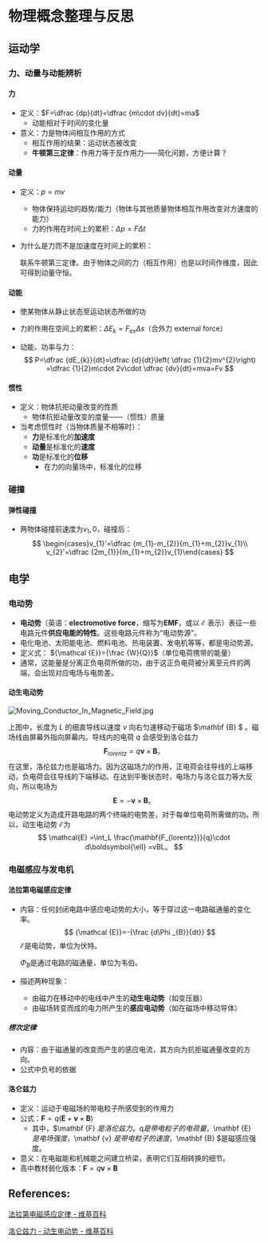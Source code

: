 # 物理概念整理与反思

## 运动学

### 力、动量与动能辨析

#### 力

- 定义：$F=\dfrac {dp}{dt}=\dfrac {m\cdot dv}{dt}=ma$
  - 动能相对于时间的变化量
- 意义：力是物体间相互作用的方式
  - 相互作用的结果：运动状态被改变
  - **牛顿第三定律**：作用力等于反作用力——简化问题，方便计算？

#### 动量

- 定义：$p=mv$

  - 物体保持运动的趋势/能力（物体与其他质量物体相互作用改变对方速度的能力）
  - 力的作用在时间上的累积：$\Delta p=F\Delta t$

- 为什么是力而不是加速度在时间上的累积：

  联系牛顿第三定律。由于物体之间的力（相互作用）也是以时间作维度，因此可得到动量守恒。

#### 动能

- 使某物体从静止状态至运动状态所做的功

- 力的作用在空间上的累积：$\Delta E_{k}=F_{ex}\Delta s$（合外力 external force）

- 动能、功率与力：
  $$
  P=\dfrac {dE_{k}}{dt}=\dfrac {d}{dt}\left( \dfrac {1}{2}mv^{2}\right) =\dfrac {1}{2}m\cdot 2v\cdot \dfrac {dv}{dt}=mva=Fv
  $$

#### 惯性

- 定义：物体抗拒动量改变的性质
  - 物体抗拒动量改变的度量——（惯性）质量
- 当考虑惯性时（当物体质量不相等时）：
  - **力**是标准化的**加速度**
  - **动量**是标准化的**速度**
  - **功**是标准化的**位移**
    - 在力的向量场中，标准化的位移

### 碰撞

#### 弹性碰撞

- 两物体碰撞前速度为$v_{1},0$，碰撞后：
  $$
  \begin{cases}v_{1}'=\dfrac {m_{1}-m_{2}}{m_{1}+m_{2}}v_{1}\\ v_{2}'=\dfrac {2m_{1}}{m_{1}+m_{2}}v_{1}\end{cases}
  $$

## 电学

### 电动势

- **电动势**（英语：**electromotive force**，缩写为**EMF**，或以 $\mathcal {E}$ 表示）表征一些电路元件**供应电能的特性**。这些电路元件称为“电动势源”。
- 电化电池、太阳能电池、燃料电池、热电装置、发电机等等，都是电动势源。
- 定义式： ${\mathcal  {E}}={\frac  {W}{Q}}$（单位电荷携带的能量）
- 通常，这能量是分离正负电荷所做的功，由于这正负电荷被分离至元件的两端，会出现对应电场与电势差。

#### 动生电动势

![Moving_Conductor_In_Magnetic_Field.jpg](https://i.loli.net/2020/07/02/5Zt7WsKA6TDUxv8.jpg)

上图中，长度为 $L$ 的细直导线以速度 $v$ 向右匀速移动于磁场 $\mathbf {B} $ 。磁场线由屏幕外指向屏幕内。导线内的电荷 $q$ 会感受到洛仑兹力
$$
\mathbf{F}_{lorentz} =q\mathbf{v}\times\mathbf{B}。
$$
在这里，洛伦兹力也是磁场力。因为这磁场力的作用，正电荷会往导线的上端移动，负电荷会往导线的下端移动。在达到平衡状态时，电场力与洛仑兹力等大反向，所以电场为
$$
\mathbf{E} = - \mathbf{v}\times\mathbf{B}。
$$
电动势定义为造成开路电路的两个终端的电势差，对于每单位电荷所需做的功。所以，动生电动势 ${\mathcal {E}}$为
$$
\mathcal{E} =\int_L  \frac{\mathbf{F_{lorentz}}}{q}\cdot d\boldsymbol{\ell} =vBL。
$$

### 电磁感应与发电机

#### 法拉第电磁感应定律

- 内容：任何封闭电路中感应电动势的大小，等于穿过这一电路磁通量的变化率。
  $$
  {\mathcal {E}}=-{\frac {d\Phi _{B}}{dt}}
  $$
  ${\mathcal {E}}$是电动势，单位为伏特。

  $\Phi _{B}$是通过电路的磁通量，单位为韦伯。

- 描述两种现象：
  - 由磁力在移动中的电线中产生的**动生电动势**（如变压器）
  - 由磁场转变而成的电力所产生的**感应电动势**（如在磁场中移动导体）

##### 楞次定律

- 内容：由于磁通量的改变而产生的感应电流，其方向为抗拒磁通量改变的方向。
- 公式中负号的依据

#### 洛仑兹力

- 定义：运动于电磁场的带电粒子所感受到的作用力
- 公式：$\mathbf{F} = q (\mathbf{E} +\mathbf{v} \times \mathbf{B})$
  - 其中，$\mathbf {F} $是洛伦兹力，$q$是带电粒子的电荷量，$\mathbf {E} $是电场强度，$\mathbf {v} $是带电粒子的速度，$\mathbf {B} $是磁感应强度。
- 意义：在电磁能和机械能之间建立桥梁，表明它们互相转换的细节。
- 高中教材弱化版本：$\mathbf{F} = q \mathbf{v} \times \mathbf{B}$



## References:

[法拉第电磁感应定律 - 维基百科](https://zh.wikipedia.org/wiki/%E6%B3%95%E6%8B%89%E7%AC%AC%E7%94%B5%E7%A3%81%E6%84%9F%E5%BA%94%E5%AE%9A%E5%BE%8B)

[洛仑兹力 - 动生电动势 - 维基百科](https://zh.wikipedia.org/wiki/%E6%B4%9B%E4%BC%A6%E5%85%B9%E5%8A%9B#%E5%8B%95%E7%94%9F%E9%9B%BB%E5%8B%95%E5%8B%A2)